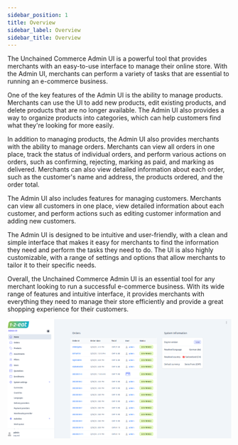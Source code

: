 ```yaml
---
sidebar_position: 1
title: Overview
sidebar_label: Overview
sidebar_title: Overview
---
```



The Unchained Commerce Admin UI is a powerful tool that provides merchants with an easy-to-use interface to manage their online store. With the Admin UI, merchants can perform a variety of tasks that are essential to running an e-commerce business.

One of the key features of the Admin UI is the ability to manage products. Merchants can use the UI to add new products, edit existing products, and delete products that are no longer available. The Admin UI also provides a way to organize products into categories, which can help customers find what they're looking for more easily.

In addition to managing products, the Admin UI also provides merchants with the ability to manage orders. Merchants can view all orders in one place, track the status of individual orders, and perform various actions on orders, such as confirming, rejecting, marking as paid, and marking as delivered. Merchants can also view detailed information about each order, such as the customer's name and address, the products ordered, and the order total.

The Admin UI also includes features for managing customers. Merchants can view all customers in one place, view detailed information about each customer, and perform actions such as editing customer information and adding new customers.

The Admin UI is designed to be intuitive and user-friendly, with a clean and simple interface that makes it easy for merchants to find the information they need and perform the tasks they need to do. The UI is also highly customizable, with a range of settings and options that allow merchants to tailor it to their specific needs.

Overall, the Unchained Commerce Admin UI is an essential tool for any merchant looking to run a successful e-commerce business. With its wide range of features and intuitive interface, it provides merchants with everything they need to manage their store efficiently and provide a great shopping experience for their customers.

![diagram](../assets/home.png)